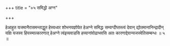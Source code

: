 +++
title = "०५ समिद्धो अग्न"

+++

हेआहुत यजमानैरासमन्ताद्धुत हेस्वध्वर शोभनयज्ञोपेत हेअग्ने समिद्धः सम्यग्दीप्तस्त्वं देवान् द्योतमानानिन्द्रादीन् यक्षि यजस्व हियस्मात्कारणात् हेअग्ने त्वंइव्यवाडसि हव्यानांवोढाभवसि अतः कारणाद्देवान्यजस्वेतिसम्बन्धः ॥ ५ ॥